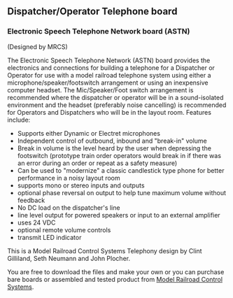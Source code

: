 ## Dispatcher/Operator Telephone board
### Electronic Speech Telephone Network board  (ASTN)

(Designed by MRCS)

The Electronic Speech Telephone Network (ASTN) board provides the
electronics and connections for building a telephone for a Dispatcher
or Operator for use with a model railroad telephone system using
either a microphone/speaker/footswitch arrangement or using an
inexpensive computer headset.  The Mic/Speaker/Foot switch arrangement
is recommended where the dispatcher or operator will be in a
sound-isolated environment and the headset (preferably noise
cancelling) is recommended for Operators and Dispatchers who will
be in the layout room.  Features include:

  * Supports either Dynamic or Electret microphones
  * Independent control of outbound, inbound and "break-in" volume
  * Break in volume is the level heard by the user when depressing the footswitch (prototype train order operators would break in if there was an error during an order or repeat as a safety measure)
  * Can be used to "modernize" a classic candlestick type phone for better performance in a noisy layout room
  * supports mono or stereo inputs and outputs
  * optional phase reversal on output to help tune maximum volume without feedback
  * No DC load on the dispatcher's line
  * line level output for powered speakers or input to an external amplifier
  * uses 24 VDC
  * optional remote volume controls
  * transmit LED indicator

This is a Model Railroad Control Systems Telephony design by Clint Gilliland,
Seth Neumann and John Plocher.

You are free to download the files and make your own or you can
purchase bare boards or assembled and tested product from
[Model Railroad Control Systems](http://www.modelrailroadcontrolsystems.com/).

